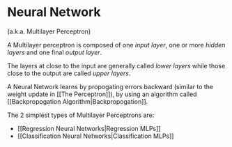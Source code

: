 # Neural Network
(a.k.a. Multilayer Perceptron)

A Multilayer perceptron is composed of one _input layer_, one or more _hidden layers_ and one final _output layer_.

The layers at close to the input are generally called _lower layers_ while those close to the output are called _upper layers_.

A Neural Network learns by propogating errors backward (similar to the weight update in [[The Perceptron]]), by using an algorithm called [[Backpropogation Algorithm|Backpropogation]].

The 2 simplest types of Multilayer Perceptrons are:
- [[Regression Neural Networks|Regression MLPs]]
- [[Classification Neural Networks|Classification MLPs]]